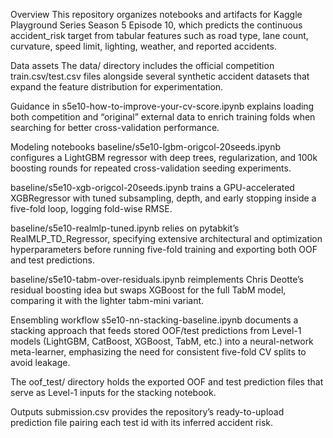 Overview
This repository organizes notebooks and artifacts for Kaggle Playground Series Season 5 Episode 10, which predicts the continuous accident_risk target from tabular features such as road type, lane count, curvature, speed limit, lighting, weather, and reported accidents.

Data assets
The data/ directory includes the official competition train.csv/test.csv files alongside several synthetic accident datasets that expand the feature distribution for experimentation.

Guidance in s5e10-how-to-improve-your-cv-score.ipynb explains loading both competition and “original” external data to enrich training folds when searching for better cross-validation performance.

Modeling notebooks
baseline/s5e10-lgbm-origcol-20seeds.ipynb configures a LightGBM regressor with deep trees, regularization, and 100k boosting rounds for repeated cross-validation seeding experiments.

baseline/s5e10-xgb-origcol-20seeds.ipynb trains a GPU-accelerated XGBRegressor with tuned subsampling, depth, and early stopping inside a five-fold loop, logging fold-wise RMSE.

baseline/s5e10-realmlp-tuned.ipynb relies on pytabkit’s RealMLP_TD_Regressor, specifying extensive architectural and optimization hyperparameters before running five-fold training and exporting both OOF and test predictions.

baseline/s5e10-tabm-over-residuals.ipynb reimplements Chris Deotte’s residual boosting idea but swaps XGBoost for the full TabM model, comparing it with the lighter tabm-mini variant.

Ensembling workflow
s5e10-nn-stacking-baseline.ipynb documents a stacking approach that feeds stored OOF/test predictions from Level-1 models (LightGBM, CatBoost, XGBoost, TabM, etc.) into a neural-network meta-learner, emphasizing the need for consistent five-fold CV splits to avoid leakage.

The oof_test/ directory holds the exported OOF and test prediction files that serve as Level-1 inputs for the stacking notebook.

Outputs
submission.csv provides the repository’s ready-to-upload prediction file pairing each test id with its inferred accident risk.
